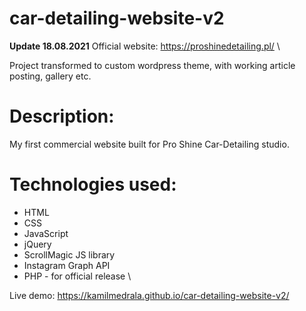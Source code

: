 # car-detailing-website-v2

**Update 18.08.2021**
  Official website: https://proshinedetailing.pl/
  \
 
  Project transformed to custom wordpress theme, with working article posting, gallery etc.
 
# Description:
My first commercial website built for Pro Shine Car-Detailing studio.

# Technologies used:

- HTML
- CSS
- JavaScript
- jQuery
- ScrollMagic JS library 
- Instagram Graph API
- PHP - for official release 
\
  
Live demo: https://kamilmedrala.github.io/car-detailing-website-v2/

